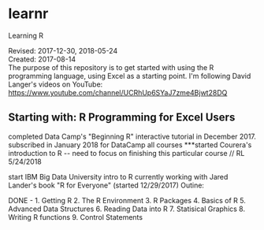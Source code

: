 # learnr
Learning R


Revised: 2017-12-30, 2018-05-24<br>
Created: 2017-08-14<br>
The purpose of this repository is to get started with using the R programming language, using Excel as a starting point.
I'm following David Langer's videos on YouTube:  https://www.youtube.com/channel/UCRhUp6SYaJ7zme4Bjwt28DQ

Starting with:  R Programming for Excel Users
--
completed Data Camp's "Beginning R" interactive tutorial in December 2017.
subscribed in January 2018 for DataCamp all courses
***started Courera's introduction to R -- need to focus on finishing this particular course // RL 5/24/2018

start IBM Big Data University intro to R
currently working with Jared Lander's book "R for Everyone" (started 12/29/2017)
Outine:


DONE - 1. Getting R
2. The R Environment
3. R Packages
4. Basics of R
5. Advanced Data Structures
6. Reading Data into R
7. Statisical Graphics
8. Writing R functions
9. Control Statements



